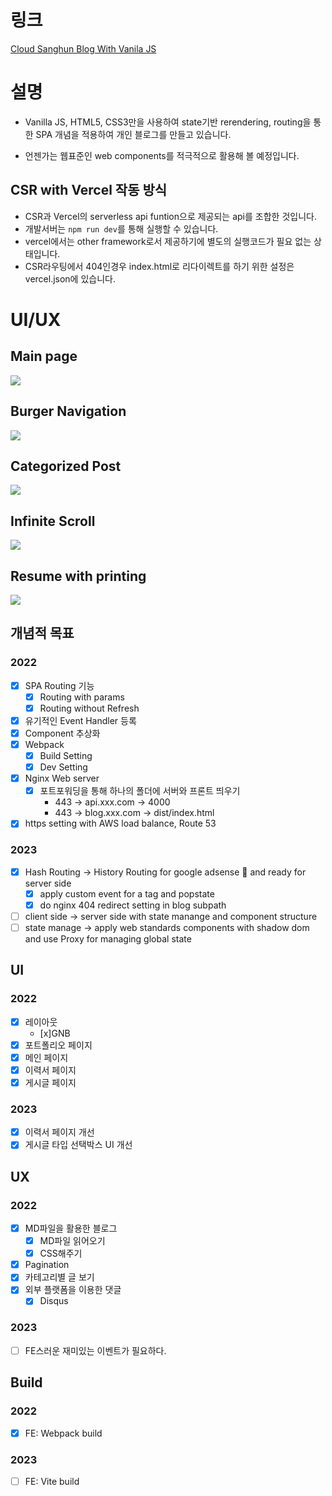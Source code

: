 # 링크

[Cloud Sanghun Blog With Vanila JS](https://blog.cloud-sanghun.com/)

# 설명

- Vanilla JS, HTML5, CSS3만을 사용하여 state기반 rerendering, routing을 통한 SPA 개념을 적용하여 개인 블로그를 만들고 있습니다.

- 언젠가는 웹표준인 web components를 적극적으로 활용해 볼 예정입니다.

## CSR with Vercel 작동 방식

- CSR과 Vercel의 serverless api funtion으로 제공되는 api를 조합한 것입니다.
- 개발서버는 `npm run dev`를 통해 실행할 수 있습니다.
- vercel에서는 other framework로서 제공하기에 별도의 실행코드가 필요 없는 상태입니다.
- CSR라우팅에서 404인경우 index.html로 리다이렉트를 하기 위한 설정은 vercel.json에 있습니다.

# UI/UX

## Main page

<img src="./static/gif/blog-main.gif">

## Burger Navigation

<img src="./static/gif/blog-burger.gif">

## Categorized Post

<img src="./static/gif/blog-category.gif">

## Infinite Scroll

<img src="./static/gif/blog-infinitescroll.gif">

## Resume with printing

<img src="./static/gif/blog-resume.gif">

## 개념적 목표

### 2022

- [x] SPA Routing 기능
  - [x] Routing with params
  - [x] Routing without Refresh
- [x] 유기적인 Event Handler 등록
- [x] Component 추상화
- [x] Webpack
  - [x] Build Setting
  - [x] Dev Setting
- [x] Nginx Web server
  - [x] 포트포워딩을 통해 하나의 폴더에 서버와 프론트 띄우기
    - 443 -> api.xxx.com -> 4000
    - 443 -> blog.xxx.com -> dist/index.html
- [x] https setting with AWS load balance, Route 53

### 2023

- [x] Hash Routing -> History Routing for google adsense 👀 and ready for server side
  - [x] apply custom event for a tag and popstate
  - [x] do nginx 404 redirect setting in blog subpath
- [ ] client side -> server side with state manange and component structure
- [ ] state manage -> apply web standards components with shadow dom and use Proxy for managing global state

## UI

### 2022

- [x] 레이아웃
  - [x]GNB
- [x] 포트폴리오 페이지
- [x] 메인 페이지
- [x] 이력서 페이지
- [x] 게시글 페이지

### 2023

- [x] 이력서 페이지 개선
- [x] 게시글 타입 선택박스 UI 개선

## UX

### 2022

- [x] MD파일을 활용한 블로그
  - [x] MD파일 읽어오기
  - [x] CSS해주기
- [x] Pagination
- [x] 카테고리별 글 보기
- [x] 외부 플랫폼을 이용한 댓글
  - [x] Disqus

### 2023

- [ ] FE스러운 재미있는 이벤트가 필요하다.

## Build

### 2022

- [x] FE: Webpack build

### 2023

- [ ] FE: Vite build
